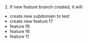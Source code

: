 1. If new feature branch created, it will:
  - create new subdomain to test
  - create new feature f7
  - feature f6
  - feature f8
  - feature 11
